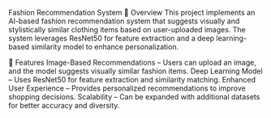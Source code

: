 Fashion Recommendation System
📌 Overview
This project implements an AI-based fashion recommendation system that suggests visually and stylistically similar clothing items based on user-uploaded images. The system leverages ResNet50 for feature extraction and a deep learning-based similarity model to enhance personalization.

🚀 Features
Image-Based Recommendations – Users can upload an image, and the model suggests visually similar fashion items.
Deep Learning Model – Uses ResNet50 for feature extraction and similarity matching.
Enhanced User Experience – Provides personalized recommendations to improve shopping decisions.
Scalability – Can be expanded with additional datasets for better accuracy and diversity.
